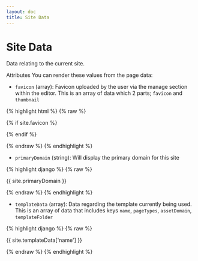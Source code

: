 ```yaml
---
layout: doc
title: Site Data
---
```


# Site Data

Data relating to the current site.

Attributes
You can render these values from the page data:

* ```favicon``` (array): Favicon uploaded by the user via the manage section within the editor. This is an array of data which 2 parts; ```favicon``` and ```thumbnail```

{% highlight html %}
{% raw %}

{% if site.favicon %}
  <link rel="icon" href="{{ site.favicon['favicon'] }}" type="image/x-icon" />
  <link rel="SHORTCUT ICON" href="{{ site.favicon['thumbnail'] }}?v={{ "now"|date("U") }}" type="image/x-icon" />
{% endif %}

{% endraw %}
{% endhighlight %}

* ```primaryDomain``` (string): Will display the primary domain for this site

{% highlight django %}
{% raw %}

  {{ site.primaryDomain }}
	
{% endraw %}
{% endhighlight %}

* ```templateData``` (array): Data regarding the template currently being used. This is an array of data that includes keys ```name```, ```pageTypes```, ```assetDomain```, ```templateFolder```

{% highlight django %}
{% raw %}

  {{ site.templateData['name'] }}
	
{% endraw %}
{% endhighlight %}
